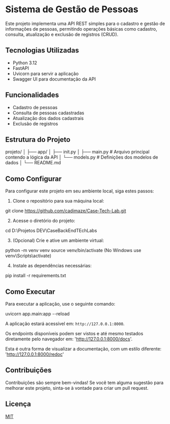 # Sistema de Gestão de Pessoas

Este projeto implementa uma API REST simples para o cadastro e gestão de informações de pessoas, permitindo operações básicas como cadastro, consulta, atualização e exclusão de registros (CRUD).

## Tecnologias Utilizadas

- Python 3.12
- FastAPI
- Uvicorn para servir a aplicação
- Swagger UI para documentação da API

## Funcionalidades

- Cadastro de pessoas
- Consulta de pessoas cadastradas
- Atualização dos dados cadastrais
- Exclusão de registros

## Estrutura do Projeto

projeto/
│
├── app/
│ ├── init.py
│ ├── main.py # Arquivo principal contendo a lógica da API
│ └── models.py # Definições dos modelos de dados
│
└── README.md


## Como Configurar

Para configurar este projeto em seu ambiente local, siga estes passos:

1. Clone o repositório para sua máquina local:

git clone https://github.com/cadimaze/Case-Tech-Lab.git


2. Acesse o diretório do projeto:

cd D:\Projetos DEV\CaseBackEndTEchLabs


3. (Opcional) Crie e ative um ambiente virtual:

python -m venv venv
source venv/bin/activate (No Windows use venv\Scripts\activate)


4. Instale as dependências necessárias:

pip install -r requirements.txt


## Como Executar

Para executar a aplicação, use o seguinte comando:

uvicorn app.main:app --reload


A aplicação estará acessível em: `http://127.0.0.1:8000`.

Os endpoints disponíveis podem ser vistos e até mesmo testados diretamente pelo navegador em: 'http://127.0.0.1:8000/docs'.

Esta é outra forma de visualizar a documentação, com um estilo diferente: 'http://127.0.0.1:8000/redoc'

## Contribuições

Contribuições são sempre bem-vindas! Se você tem alguma sugestão para melhorar este projeto, sinta-se à vontade para criar um pull request.

## Licença

[MIT](LINK_PARA_SUA_LICENCA)
